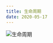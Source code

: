 ```yaml
---
title: 生命周期
date: 2020-05-17
---
```



![生命周期](https://img-blog.csdnimg.cn/20190416130636186.png?x-oss-process=image/watermark,type_ZmFuZ3poZW5naGVpdGk,shadow_10,text_aHR0cHM6Ly9ibG9nLmNzZG4ubmV0L2xoNDA4Njg0NDc0,size_16,color_FFFFFF,t_70)